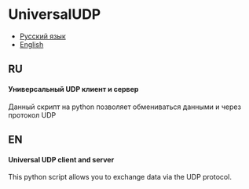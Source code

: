 # UniversalUDP
* [Русский язык](#ru)
* [English](#en)
<a id="ru"></a>
## RU
#### Универсальный UDP клиент и сервер
Данный скрипт на python позволяет обмениваться данными и через протокол UDP
<a id="en"></a>
## EN
#### Universal UDP client and server
This python script allows you to exchange data via the UDP protocol.
